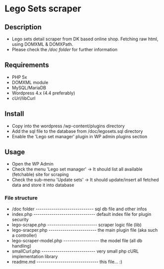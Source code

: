 # Lego Sets scraper

## Description
 - Lego sets detail scraper from DK based online shop. Fetching raw html, using DOMXML & DOMXPath.
 - Please check the */doc folder* for further information

## Requirements
 - PHP 5x
 - DOMXML module
 - MySQL/MariaDB
 - Wordpress 4.x (4.4 preferably)
 - cUrl/libCurl

## Install
 - Copy into the wordpress /wp-content/plugins directory
 - Add the sql file to the database from /doc/legosets.sql directory
 - Enable the 'Lego set manager' plugin in WP admin plugins section

## Usage
 - Open the WP Admin
 - Check the menu 'Lego set manager' -> It should list all available (fetchable) site for scraping
 - Check the sub-menu 'Update sets' -> It should update/insert all fetched data and store it into database


### File structure
 - /doc folder ----------------------------- sql db file and other infos
 - index.php ------------------------------- default index file for plugin security
 - lego-scrape.php ------------------------- scraper logic file (lib)
 - lego-sracper.php ------------------------ the main plugin file (aka such a controller)
 - lego-scraper-model.php ------------------ the model file (all db handling)
 - smallCurl.php --------------------------- very small php cURL implementation library
 - readme.md ------------------------------- this file... :) 